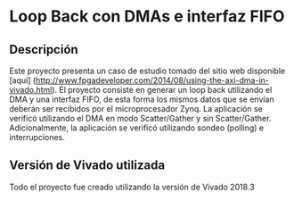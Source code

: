 # Loop Back con DMAs e interfaz FIFO

## Descripción

Este proyecto presenta un caso de estudio tomado del sitio web disponible [aquí] (http://www.fpgadeveloper.com/2014/08/using-the-axi-dma-in-vivado.html). El proyecto consiste en generar un loop back utilizando el DMA y una interfaz FIFO, de esta forma los mismos datos que se envían deberán ser recibidos por el microprocesador Zynq. La aplicación se verificó utilizando el DMA en modo Scatter/Gather y sin Scatter/Gather. Adicionalmente, la aplicación se verificó utilizando sondeo (polling) e interrupciones.

## Versión de Vivado utilizada

Todo el proyecto fue creado utilizando la versión de Vivado 2018.3


